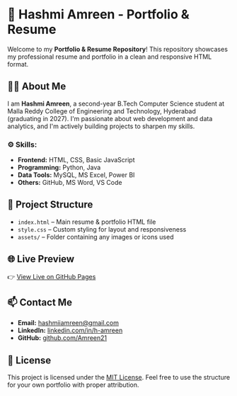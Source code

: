 # 💼 Hashmi Amreen - Portfolio & Resume

Welcome to my **Portfolio & Resume Repository**! This repository showcases my professional resume and portfolio in a clean and responsive HTML format.

## 👩‍💻 About Me

I am **Hashmi Amreen**, a second-year B.Tech Computer Science student at Malla Reddy College of Engineering and Technology, Hyderabad (graduating in 2027). I'm passionate about web development and data analytics, and I'm actively building projects to sharpen my skills.

### ⚙️ Skills:
- **Frontend:** HTML, CSS, Basic JavaScript
- **Programming:** Python, Java
- **Data Tools:** MySQL, MS Excel, Power BI
- **Others:** GitHub, MS Word, VS Code

## 📂 Project Structure

- `index.html` – Main resume & portfolio HTML file
- `style.css` – Custom styling for layout and responsiveness
- `assets/` – Folder containing any images or icons used

## 🌐 Live Preview

👉 [View Live on GitHub Pages](https://amreen21.github.io/portfolio/)

## 📫 Contact Me

- **Email:** hashmiiamreen@gmail.com  
- **LinkedIn:** [linkedin.com/in/h-amreen](https://www.linkedin.com/in/h-amreen/)  
- **GitHub:** [github.com/Amreen21](https://github.com/Amreen21)

## 📄 License

This project is licensed under the [MIT License](LICENSE). Feel free to use the structure for your own portfolio with proper attribution.

